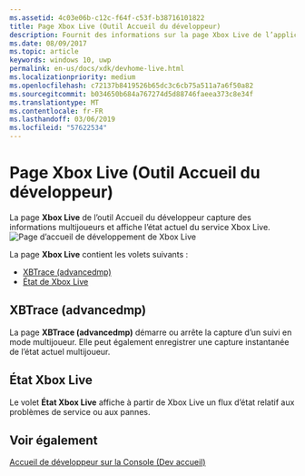 ```yaml
---
ms.assetid: 4c03e06b-c12c-f64f-c53f-b38716101822
title: Page Xbox Live (Outil Accueil du développeur)
description: Fournit des informations sur la page Xbox Live de l’application Outil Accueil du développeur pour Xbox One.
ms.date: 08/09/2017
ms.topic: article
keywords: windows 10, uwp
permalink: en-us/docs/xdk/devhome-live.html
ms.localizationpriority: medium
ms.openlocfilehash: c72137b8419526b65dc3c6cb75a511a7a6f50a82
ms.sourcegitcommit: b034650b684a767274d5d88746faeea373c8e34f
ms.translationtype: MT
ms.contentlocale: fr-FR
ms.lasthandoff: 03/06/2019
ms.locfileid: "57622534"
---
```

# <a name="xbox-live-page-dev-home"></a>Page Xbox Live (Outil Accueil du développeur)
   
  
La page **Xbox Live** de l’outil Accueil du développeur capture des informations multijoueurs et affiche l’état actuel du service Xbox Live.   
 ![Page d’accueil de développement de Xbox Live](images/devhome_live.png)   
  
La page **Xbox Live** contient les volets suivants :   
 
   *  [XBTrace (advancedmp)](#ID4EPB)  
   *  [État de Xbox Live](#ID4E3B)  

 
<a id="ID4EPB"></a>

   

## <a name="xbtrace-advancedmp"></a>XBTrace (advancedmp)  
   
  
La page **XBTrace (advancedmp)** démarre ou arrête la capture d’un suivi en mode multijoueur. Elle peut également enregistrer une capture instantanée de l’état actuel multijoueur.   
  
<a id="ID4E3B"></a>

   

## <a name="xbox-live-status"></a>État Xbox Live  
   
  
Le volet **État Xbox Live** affiche à partir de Xbox Live un flux d’état relatif aux problèmes de service ou aux pannes.   
  
<a id="ID4EPC"></a>

   

## <a name="see-also"></a>Voir également  
 [Accueil de développeur sur la Console (Dev accueil)](dev-home.md)

  